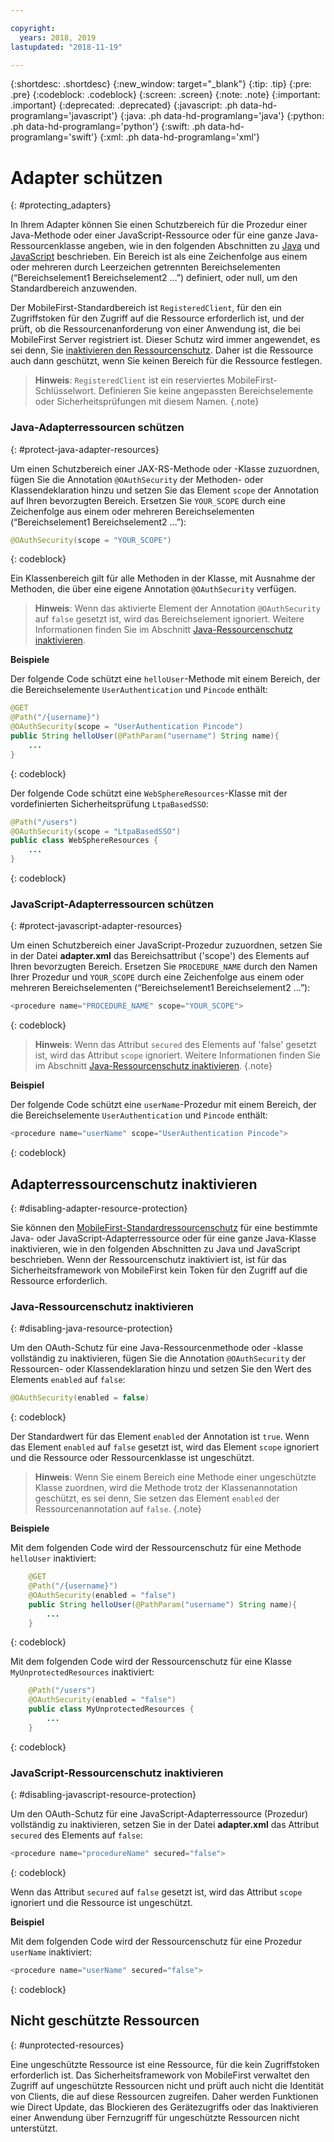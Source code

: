```yaml
---

copyright:
  years: 2018, 2019
lastupdated: "2018-11-19"

---
```


{:shortdesc: .shortdesc}
{:new_window: target="_blank"}
{:tip: .tip}
{:pre: .pre}
{:codeblock: .codeblock}
{:screen: .screen}
{:note: .note}
{:important: .important}
{:deprecated: .deprecated}
{:javascript: .ph data-hd-programlang='javascript'}
{:java: .ph data-hd-programlang='java'}
{:python: .ph data-hd-programlang='python'}
{:swift: .ph data-hd-programlang='swift'}
{:xml: .ph data-hd-programlang='xml'}

# Adapter schützen
{: #protecting_adapters}

In Ihrem Adapter können Sie einen Schutzbereich für die Prozedur einer Java-Methode oder einer JavaScript-Ressource oder für eine ganze Java-Ressourcenklasse angeben, wie in den folgenden Abschnitten zu [Java](#protect-java-adapter-resources) und [JavaScript](#protect-javascript-adapter-resources) beschrieben. Ein Bereich ist als eine Zeichenfolge aus einem oder mehreren durch Leerzeichen getrennten Bereichselementen (“Bereichselement1 Bereichselement2 …”) definiert, oder null, um den Standardbereich anzuwenden.

Der MobileFirst-Standardbereich ist `RegisteredClient`, für den ein Zugriffstoken für den Zugriff auf die Ressource erforderlich ist, und der prüft, ob die Ressourcenanforderung von einer Anwendung ist, die bei MobileFirst Server registriert ist. Dieser Schutz wird immer angewendet, es sei denn, Sie [inaktivieren den Ressourcenschutz](#disabling-resource-protection). Daher ist die Ressource auch dann geschützt, wenn Sie keinen Bereich für die Ressource festlegen.

>**Hinweis**: `RegisteredClient` ist ein reserviertes MobileFirst-Schlüsselwort. Definieren Sie keine angepassten Bereichselemente oder Sicherheitsprüfungen mit diesem Namen.
{.note}

### Java-Adapterressourcen schützen
{: #protect-java-adapter-resources}

Um einen Schutzbereich einer JAX-RS-Methode oder -Klasse zuzuordnen, fügen Sie die Annotation `@OAuthSecurity` der Methoden- oder Klassendeklaration hinzu und setzen Sie das Element `scope` der Annotation auf Ihren bevorzugten Bereich. Ersetzen Sie `YOUR_SCOPE` durch eine Zeichenfolge aus einem oder mehreren Bereichselementen (“Bereichselement1 Bereichselement2 …”):

```java
@OAuthSecurity(scope = "YOUR_SCOPE")
```
{: codeblock}

Ein Klassenbereich gilt für alle Methoden in der Klasse, mit Ausnahme der Methoden, die über eine eigene Annotation `@OAuthSecurity` verfügen.

>**Hinweis**: Wenn das aktivierte Element der Annotation `@OAuthSecurity` auf `false` gesetzt ist, wird das Bereichselement ignoriert. Weitere Informationen finden Sie im Abschnitt [Java-Ressourcenschutz inaktivieren](#disabling-java-resource-protection).

**Beispiele**

Der folgende Code schützt eine `helloUser`-Methode mit einem Bereich, der die Bereichselemente `UserAuthentication` und `Pincode` enthält:

```java
@GET
@Path("/{username}")
@OAuthSecurity(scope = "UserAuthentication Pincode")
public String helloUser(@PathParam("username") String name){
    ...
}
```
{: codeblock}

Der folgende Code schützt eine `WebSphereResources`-Klasse mit der vordefinierten Sicherheitsprüfung `LtpaBasedSSO`:

```java
@Path("/users")
@OAuthSecurity(scope = "LtpaBasedSSO")
public class WebSphereResources {
    ...
}
```
{: codeblock}

### JavaScript-Adapterressourcen schützen
{: #protect-javascript-adapter-resources}

Um einen Schutzbereich einer JavaScript-Prozedur zuzuordnen, setzen Sie in der Datei **adapter.xml** das Bereichsattribut ('scope') des Elements <procedure> auf Ihren bevorzugten Bereich. Ersetzen Sie `PROCEDURE_NAME` durch den Namen Ihrer Prozedur und `YOUR_SCOPE` durch eine Zeichenfolge aus einem oder mehreren Bereichselementen (“Bereichselement1 Bereichselement2 …”):

```javascript
<procedure name="PROCEDURE_NAME" scope="YOUR_SCOPE">
```
{: codeblock}

>**Hinweis**: Wenn das Attribut `secured` des Elements <procedure> auf 'false' gesetzt ist, wird das Attribut `scope` ignoriert. Weitere Informationen finden Sie im Abschnitt [Java-Ressourcenschutz inaktivieren](#disabling-javascript-resource-protection).
{.note}

**Beispiel**

Der folgende Code schützt eine `userName`-Prozedur mit einem Bereich, der die Bereichselemente `UserAuthentication` und `Pincode` enthält:

```javascript
<procedure name="userName" scope="UserAuthentication Pincode">
```
{: codeblock}

## Adapterressourcenschutz inaktivieren
{: #disabling-adapter-resource-protection}

Sie können den [MobileFirst-Standardressourcenschutz](#protecting_adapters_resources) für eine bestimmte Java- oder JavaScript-Adapterressource oder für eine ganze Java-Klasse inaktivieren, wie in den folgenden Abschnitten zu Java und JavaScript beschrieben. Wenn der Ressourcenschutz inaktiviert ist, ist für das Sicherheitsframework von MobileFirst kein Token für den Zugriff auf die Ressource erforderlich.

### Java-Ressourcenschutz inaktivieren
{: #disabling-java-resource-protection}

Um den OAuth-Schutz für eine Java-Ressourcenmethode oder -klasse vollständig zu inaktivieren, fügen Sie die Annotation `@OAuthSecurity` der Ressourcen- oder Klassendeklaration hinzu und setzen Sie den Wert des Elements `enabled` auf `false`:

```java
@OAuthSecurity(enabled = false)
```
{: codeblock}

Der Standardwert für das Element `enabled` der Annotation ist `true`. Wenn das Element `enabled` auf `false` gesetzt ist, wird das Element `scope` ignoriert und die Ressource oder Ressourcenklasse ist ungeschützt.

>**Hinweis**: Wenn Sie einem Bereich eine Methode einer ungeschützte Klasse zuordnen, wird die Methode trotz der Klassenannotation geschützt, es sei denn, Sie setzen das Element `enabled` der Ressourcenannotation auf `false`.
{.note}

**Beispiele**

Mit dem folgenden Code wird der Ressourcenschutz für eine Methode `helloUser` inaktiviert:

```java
    @GET
    @Path("/{username}")
    @OAuthSecurity(enabled = "false")
    public String helloUser(@PathParam("username") String name){
        ...
    }
```
{: codeblock}

Mit dem folgenden Code wird der Ressourcenschutz für eine Klasse `MyUnprotectedResources` inaktiviert:

```java
    @Path("/users")
    @OAuthSecurity(enabled = "false")
    public class MyUnprotectedResources {
        ...
    }
```
{: codeblock}

### JavaScript-Ressourcenschutz inaktivieren
{: #disabling-javascript-resource-protection}

Um den OAuth-Schutz für eine JavaScript-Adapterressource (Prozedur) vollständig zu inaktivieren, setzen Sie in der Datei **adapter.xml** das Attribut `secured` des Elements <procedure> auf `false`:

```javascript
<procedure name="procedureName" secured="false">
```
{: codeblock}

Wenn das Attribut `secured` auf `false` gesetzt ist, wird das Attribut `scope` ignoriert und die Ressource ist ungeschützt.

**Beispiel**

Mit dem folgenden Code wird der Ressourcenschutz für eine Prozedur `userName` inaktiviert:

```javascript
<procedure name="userName" secured="false">
```
{: codeblock}

## Nicht geschützte Ressourcen
{: #unprotected-resources}

Eine ungeschützte Ressource ist eine Ressource, für die kein Zugriffstoken erforderlich ist. Das Sicherheitsframework von MobileFirst verwaltet den Zugriff auf ungeschützte Ressourcen nicht und prüft auch nicht die Identität von Clients, die auf diese Ressourcen zugreifen. Daher werden Funktionen wie Direct Update, das Blockieren des Gerätezugriffs oder das Inaktivieren einer Anwendung über Fernzugriff für ungeschützte Ressourcen nicht unterstützt.

